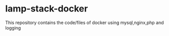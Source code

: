 # lamp-stack-docker
This repository contains the code/files of docker using mysql,nginx,php and logging
